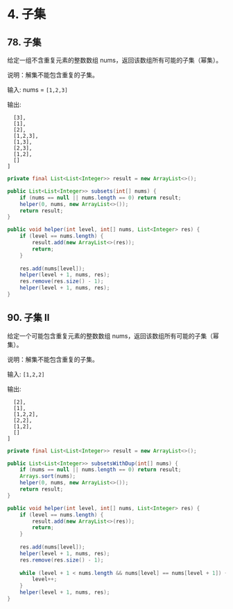 # 4. 子集

## 78. 子集

给定一组不含重复元素的整数数组 nums，返回该数组所有可能的子集（幂集）。

说明：解集不能包含重复的子集。

输入: nums = `[1,2,3]`

输出:
```[
  [3],
  [1],
  [2],
  [1,2,3],
  [1,3],
  [2,3],
  [1,2],
  []
]
```

```java
private final List<List<Integer>> result = new ArrayList<>();

public List<List<Integer>> subsets(int[] nums) {
    if (nums == null || nums.length == 0) return result;
    helper(0, nums, new ArrayList<>());
    return result;
}

public void helper(int level, int[] nums, List<Integer> res) {
    if (level == nums.length) {
        result.add(new ArrayList<>(res));
        return;
    }
    
    res.add(nums[level]);
    helper(level + 1, nums, res);
    res.remove(res.size() - 1);
    helper(level + 1, nums, res);
}
```

## 90. 子集 II

给定一个可能包含重复元素的整数数组 nums，返回该数组所有可能的子集（幂集）。

说明：解集不能包含重复的子集。

输入: `[1,2,2]`

输出:
```[
  [2],
  [1],
  [1,2,2],
  [2,2],
  [1,2],
  []
]
```

```java
private final List<List<Integer>> result = new ArrayList<>();

public List<List<Integer>> subsetsWithDup(int[] nums) {
    if (nums == null || nums.length == 0) return result;
    Arrays.sort(nums);
    helper(0, nums, new ArrayList<>());
    return result;
}

public void helper(int level, int[] nums, List<Integer> res) {
    if (level == nums.length) {
        result.add(new ArrayList<>(res));
        return;
    }
    
    res.add(nums[level]);
    helper(level + 1, nums, res);
    res.remove(res.size() - 1);
    
    while (level + 1 < nums.length && nums[level] == nums[level + 1]) {
        level++;
    }
    helper(level + 1, nums, res); 
}
```